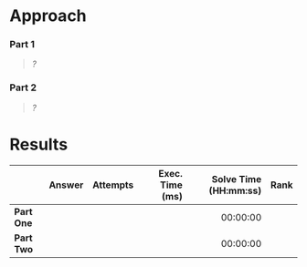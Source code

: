 # Approach

### Part 1
> _?_

### Part 2
> _?_

# Results

|    | Answer     | Attempts  | Exec. Time (ms) | Solve Time (HH:mm:ss) | Rank |
| ------ |-----------:| ---------:| -------------------:| ----:| ----:|
| **Part One**  |   |   |   | 00:00:00  |   |
| **Part Two**  |   |   |   | 00:00:00  |   |
